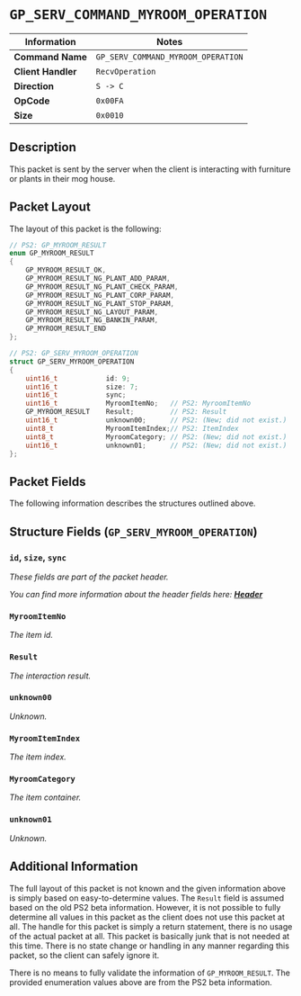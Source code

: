 # `GP_SERV_COMMAND_MYROOM_OPERATION`

| Information               | Notes |
|---                        |---    |
| **Command Name**          | `GP_SERV_COMMAND_MYROOM_OPERATION` |
| **Client Handler**        | `RecvOperation` |
| **Direction**             | `S -> C` |
| **OpCode**                | `0x00FA` |
| **Size**                  | `0x0010` |

## Description

This packet is sent by the server when the client is interacting with furniture or plants in their mog house.

## Packet Layout

The layout of this packet is the following:

```cpp
// PS2: GP_MYROOM_RESULT
enum GP_MYROOM_RESULT
{
    GP_MYROOM_RESULT_OK,
    GP_MYROOM_RESULT_NG_PLANT_ADD_PARAM,
    GP_MYROOM_RESULT_NG_PLANT_CHECK_PARAM,
    GP_MYROOM_RESULT_NG_PLANT_CORP_PARAM,
    GP_MYROOM_RESULT_NG_PLANT_STOP_PARAM,
    GP_MYROOM_RESULT_NG_LAYOUT_PARAM,
    GP_MYROOM_RESULT_NG_BANKIN_PARAM,
    GP_MYROOM_RESULT_END
};

// PS2: GP_SERV_MYROOM_OPERATION
struct GP_SERV_MYROOM_OPERATION
{
    uint16_t            id: 9;
    uint16_t            size: 7;
    uint16_t            sync;
    uint16_t            MyroomItemNo;   // PS2: MyroomItemNo
    GP_MYROOM_RESULT    Result;         // PS2: Result
    uint16_t            unknown00;      // PS2: (New; did not exist.)
    uint8_t             MyroomItemIndex;// PS2: ItemIndex
    uint8_t             MyroomCategory; // PS2: (New; did not exist.)
    uint16_t            unknown01;      // PS2: (New; did not exist.)
};
```

## Packet Fields

The following information describes the structures outlined above.

## Structure Fields (`GP_SERV_MYROOM_OPERATION`)

### `id`, `size`, `sync`

_These fields are part of the packet header._

_You can find more information about the header fields here: [**Header**](/world/HEADER.md)_

### `MyroomItemNo`

_The item id._

### `Result`

_The interaction result._

### `unknown00`

_Unknown._

### `MyroomItemIndex`

_The item index._

### `MyroomCategory`

_The item container._

### `unknown01`

_Unknown._

## Additional Information

The full layout of this packet is not known and the given information above is simply based on easy-to-determine values. The `Result` field is assumed based on the old PS2 beta information. However, it is not possible to fully determine all values in this packet as the client does not use this packet at all. The handle for this packet is simply a return statement, there is no usage of the actual packet at all. This packet is basically junk that is not needed at this time. There is no state change or handling in any manner regarding this packet, so the client can safely ignore it.

There is no means to fully validate the information of `GP_MYROOM_RESULT`. The provided enumeration values above are from the PS2 beta information.
